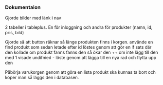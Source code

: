 


 ### Dokumentaion



 Gjorde bilder med länk i nav

 2 tabeller i tableplus.
 En för inloggning och andra för produkter (namn, id, pris, bild)


Gjorde så att button räknar så länge produkten finns i korgen.
använde en find produkt som sedan letade efter id
löstes genom att gör en if sats  där den kollade om produkt fanns
fanns den så ökar den ++
om inte lägg till den med 1
visade undifnied - löste genom att lägga till en nya rad och flytta upp den


Påbörja varukorgen genom att göra en lista
produkt ska kunnas ta bort och köper man så läggs den i databasen.